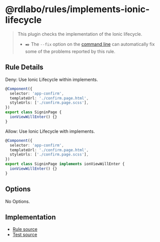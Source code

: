 # @rdlabo/rules/implements-ionic-lifecycle

> This plugin checks the implementation of the Ionic lifecycle.
>
> - ✒️ The `--fix` option on the [command line](https://eslint.org/docs/user-guide/command-line-interface#fixing-problems) can automatically fix some of the problems reported by this rule.

## Rule Details

Deny: Use Ionic Lifecycle within implements.

```ts
@Component({
  selector: 'app-confirm',
  templateUrl: './confirm.page.html',
  styleUrls: ['./confirm.page.scss'],
})
export class SigninPage {
  ionViewWillEnter() {}
}
```

Allow: Use Ionic Lifecycle with implements.

```ts
@Component({
  selector: 'app-confirm',
  templateUrl: './confirm.page.html',
  styleUrls: ['./confirm.page.scss'],
})
export class SigninPage implements ionViewWillEnter {
  ionViewWillEnter() {}
}
```

## Options

No Options.

## Implementation

- [Rule source](../../src/rules/implements-ionic-lifecycle.ts)
- [Test source](../../tests/rules/implements-ionic-lifecycle.ts)
